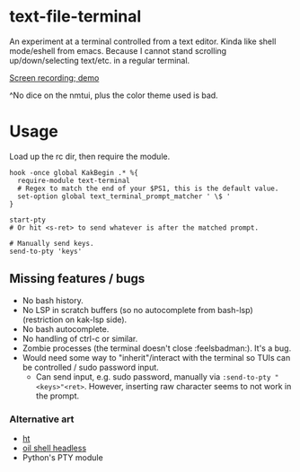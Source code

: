 # text-file-terminal

An experiment at a terminal controlled from a text editor. Kinda like shell mode/eshell from emacs. Because I cannot stand scrolling up/down/selecting text/etc. in a regular terminal.

[Screen recording; demo](https://github.com/user-attachments/assets/9485ec7d-14e4-440c-a0e4-a378c3af02ce)

^No dice on the nmtui, plus the color theme used is bad.

# Usage

Load up the rc dir, then require the module.

```kakscript
hook -once global KakBegin .* %{
  require-module text-terminal
  # Regex to match the end of your $PS1, this is the default value.
  set-option global text_terminal_prompt_matcher ' \$ '
}

start-pty
# Or hit <s-ret> to send whatever is after the matched prompt.

# Manually send keys.
send-to-pty 'keys'
```

## Missing features / bugs

- No bash history.
- No LSP in scratch buffers (so no autocomplete from bash-lsp) (restriction on kak-lsp side).
- No bash autocomplete.
- No handling of ctrl-c or similar.
- Zombie processes (the terminal doesn't close :feelsbadman:). It's a bug.
- Would need some way to "inherit"/interact with the terminal so TUIs can be controlled / sudo password input.
  - Can send input, e.g. sudo password, manually via `:send-to-pty "<keys>"<ret>`. However, inserting raw character seems to not work in the prompt.

### Alternative art

- [ht](https://github.com/andyk/ht)
- [oil shell headless](https://www.oilshell.org/blog/2023/12/screencasts.html#headless-protocol-oils-web_shell)
- Python's PTY module
